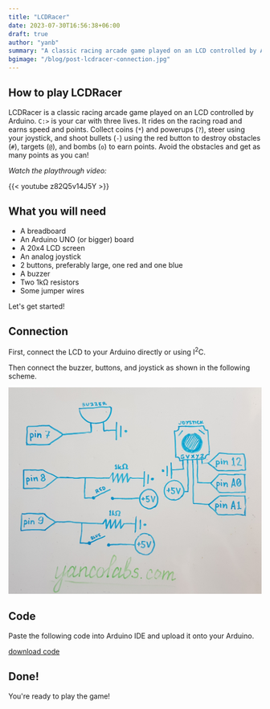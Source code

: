 ```yaml
---
title: "LCDRacer"
date: 2023-07-30T16:56:38+06:00
draft: true
author: "yanb"
summary: "A classic racing arcade game played on an LCD controlled by Arduino."
bgimage: "/blog/post-lcdracer-connection.jpg"
---
```


## How to play LCDRacer

LCDRacer is a classic racing arcade game played on an LCD controlled by Arduino.
`C:>` is your car with three lives. It rides on the racing road and earns speed and points. 
Collect coins (`*`) and powerups (`?`), steer using your joystick, and shoot bullets (`-`) using the red button to destroy obstacles (`#`), targets (`@`), and bombs (`o`) to earn points. Avoid the obstacles and get as many points as you can!

_Watch the playthrough video:_

{{< youtube z82Q5v14J5Y >}}

## What you will need

- A breadboard
- An Arduino UNO (or bigger) board
- A 20x4 LCD screen
- An analog joystick
- 2 buttons, preferably large, one red and one blue
- A buzzer
- Two 1kΩ resistors
- Some jumper wires

Let's get started!

## Connection

First, connect the LCD to your Arduino directly or using I<sup>2</sup>C.

Then connect the buzzer, buttons, and joystick as shown in the following scheme.

![[Connection scheme]](/static/blog/post-lcdracer-connection.jpg)

## Code

Paste the following code into Arduino IDE and upload it onto your Arduino.

<a href="/blog/race.ino" class="file-download" download>download code</a>

## Done!

You're ready to play the game!

